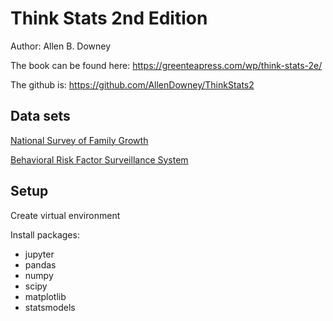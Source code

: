 # Think Stats 2nd Edition

Author: Allen B. Downey

The book can be found here: <https://greenteapress.com/wp/think-stats-2e/>

The github is: <https://github.com/AllenDowney/ThinkStats2>

## Data sets

[National Survey of Family Growth](http://cdc.gov/nchs/nsfg.htm)

[Behavioral Risk Factor Surveillance System](http://cdc.gov/BRFSS)

## Setup

Create virtual environment

Install packages:

- jupyter
- pandas
- numpy
- scipy
- matplotlib
- statsmodels
